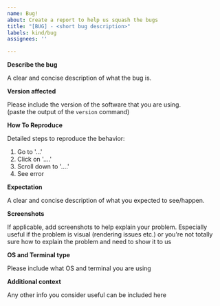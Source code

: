 ```yaml
---
name: Bug!
about: Create a report to help us squash the bugs
title: "[BUG] - <short bug description>"
labels: kind/bug
assignees: ''

---
```


**Describe the bug**  

A clear and concise description of what the bug is.

**Version affected**  

Please include the version of the software that you are using.  
(paste the output of the `version` command)

**How To Reproduce**  

Detailed steps to reproduce the behavior:
1. Go to '...'
2. Click on '....'
3. Scroll down to '....'
4. See error

**Expectation**  

A clear and concise description of what you expected to see/happen.

**Screenshots**  

If applicable, add screenshots to help explain your problem.
Especially useful if the problem is visual (rendering issues etc.) or you're not totally sure how to explain the problem and need to show it to us

**OS and Terminal type**  

Please include what OS and terminal you are using

**Additional context**  

Any other info you consider useful can be included here
